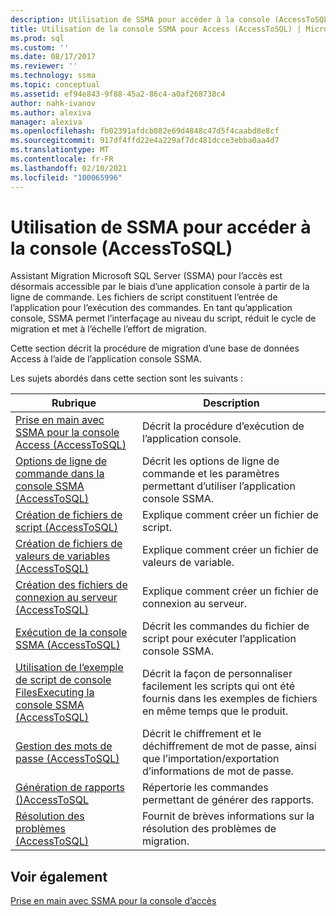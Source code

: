 ```yaml
---
description: Utilisation de SSMA pour accéder à la console (AccessToSQL)
title: Utilisation de la console SSMA pour Access (AccessToSQL) | Microsoft Docs
ms.prod: sql
ms.custom: ''
ms.date: 08/17/2017
ms.reviewer: ''
ms.technology: ssma
ms.topic: conceptual
ms.assetid: ef94e843-9f88-45a2-86c4-a0af268738c4
author: nahk-ivanov
ms.author: alexiva
manager: alexiva
ms.openlocfilehash: fb02391afdcb082e69d4848c47d5f4caabd8e8cf
ms.sourcegitcommit: 917df4ffd22e4a229af7dc481dcce3ebba0aa4d7
ms.translationtype: MT
ms.contentlocale: fr-FR
ms.lasthandoff: 02/10/2021
ms.locfileid: "100065996"
---
```

# <a name="working-with-ssma-for-access-console-accesstosql"></a>Utilisation de SSMA pour accéder à la console (AccessToSQL)
Assistant Migration Microsoft SQL Server (SSMA) pour l’accès est désormais accessible par le biais d’une application console à partir de la ligne de commande. Les fichiers de script constituent l’entrée de l’application pour l’exécution des commandes. En tant qu’application console, SSMA permet l’interfaçage au niveau du script, réduit le cycle de migration et met à l’échelle l’effort de migration.  
  
Cette section décrit la procédure de migration d’une base de données Access à l’aide de l’application console SSMA.  
  
Les sujets abordés dans cette section sont les suivants :  
  
|Rubrique|Description|  
|-|-|  
|[Prise en main avec SSMA pour la console Access &#40;AccessToSQL&#41;](../../ssma/access/getting-started-with-ssma-for-access-console-accesstosql.md)|Décrit la procédure d’exécution de l’application console.|  
|[Options de ligne de commande dans la console SSMA &#40;AccessToSQL&#41;](../../ssma/access/command-line-options-in-ssma-console-accesstosql.md)|Décrit les options de ligne de commande et les paramètres permettant d’utiliser l’application console SSMA.|  
|[Création de fichiers de script &#40;AccessToSQL&#41;](../../ssma/access/creating-script-files-accesstosql.md)|Explique comment créer un fichier de script.|  
|[Création de fichiers de valeurs de variables &#40;AccessToSQL&#41;](../../ssma/access/creating-variable-value-files-accesstosql.md)|Explique comment créer un fichier de valeurs de variable.|  
|[Création des fichiers de connexion au serveur &#40;AccessToSQL&#41;](../../ssma/access/creating-the-server-connection-files-accesstosql.md)|Explique comment créer un fichier de connexion au serveur.|  
|[Exécution de la console SSMA &#40;AccessToSQL&#41;](../../ssma/access/executing-the-ssma-console-accesstosql.md)|Décrit les commandes du fichier de script pour exécuter l’application console SSMA.|  
|[Utilisation de l’exemple de script de console FilesExecuting la console SSMA &#40;AccessToSQL&#41;](../../ssma/access/working-sample-console-script-filesexecuting-ssma-console-accesstosql.md)|Décrit la façon de personnaliser facilement les scripts qui ont été fournis dans les exemples de fichiers en même temps que le produit.|  
|[Gestion des mots de passe &#40;AccessToSQL&#41;](../../ssma/access/managing-passwords-accesstosql.md)|Décrit le chiffrement et le déchiffrement de mot de passe, ainsi que l’importation/exportation d’informations de mot de passe.|  
|[Génération de rapports &#40;&#41;AccessToSQL ](../../ssma/access/generating-reports-accesstosql.md)|Répertorie les commandes permettant de générer des rapports.|  
|[Résolution des problèmes &#40;AccessToSQL&#41;](../../ssma/access/troubleshooting-accesstosql.md)|Fournit de brèves informations sur la résolution des problèmes de migration.|  
  
## <a name="see-also"></a>Voir également  
[Prise en main avec SSMA pour la console d’accès](getting-started-with-ssma-for-access-console-accesstosql.md)  
  
